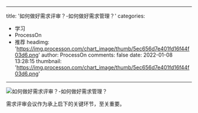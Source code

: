 
---
title: '如何做好需求评审？-如何做好需求管理？'
categories: 
 - 学习
 - ProcessOn
 - 推荐
headimg: 'https://img.processon.com/chart_image/thumb/5ec656d7e401fd16f44f03d6.png'
author: ProcessOn
comments: false
date: 2022-01-08 13:28:15
thumbnail: 'https://img.processon.com/chart_image/thumb/5ec656d7e401fd16f44f03d6.png'
---

<div>   
<img class="thumb" alt="如何做好需求评审？-如何做好需求管理？" src="https://img.processon.com/chart_image/thumb/5ec656d7e401fd16f44f03d6.png" referrerpolicy="no-referrer">
<p>需求评审会议作为承上启下的关键环节，至关重要。</p>  
</div>
            
